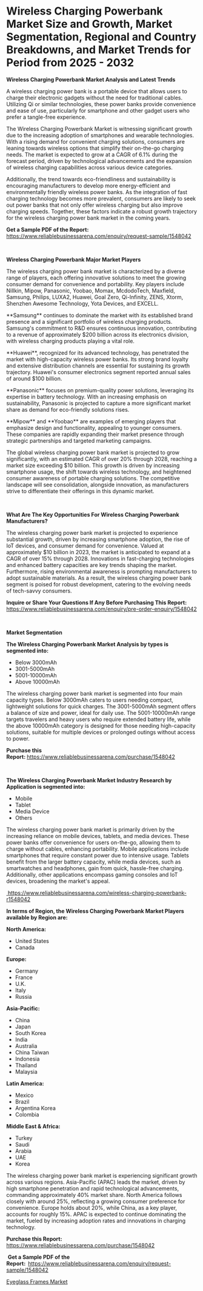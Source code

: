 <p><h1>Wireless Charging Powerbank Market Size and Growth, Market Segmentation, Regional and Country Breakdowns, and Market Trends for Period from 2025 -  2032</h1></p><p><strong>Wireless Charging Powerbank Market Analysis and Latest Trends</strong></p>
<p><p>A wireless charging power bank is a portable device that allows users to charge their electronic gadgets without the need for traditional cables. Utilizing Qi or similar technologies, these power banks provide convenience and ease of use, particularly for smartphone and other gadget users who prefer a tangle-free experience. </p><p>The Wireless Charging Powerbank Market is witnessing significant growth due to the increasing adoption of smartphones and wearable technologies. With a rising demand for convenient charging solutions, consumers are leaning towards wireless options that simplify their on-the-go charging needs. The market is expected to grow at a CAGR of 6.1% during the forecast period, driven by technological advancements and the expansion of wireless charging capabilities across various device categories. </p><p>Additionally, the trend towards eco-friendliness and sustainability is encouraging manufacturers to develop more energy-efficient and environmentally friendly wireless power banks. As the integration of fast charging technology becomes more prevalent, consumers are likely to seek out power banks that not only offer wireless charging but also improve charging speeds. Together, these factors indicate a robust growth trajectory for the wireless charging power bank market in the coming years.</p></p>
<p><strong>Get a Sample PDF of the Report:&nbsp;</strong> <a href="https://www.reliablebusinessarena.com/enquiry/request-sample/1548042?utm_campaign=3268&utm_medium=2&utm_source=Github&utm_content=ia&utm_term=05042025&utm_id=wireless-charging-powerbank">https://www.reliablebusinessarena.com/enquiry/request-sample/1548042</a></p>
<p>&nbsp;</p>
<p><strong>Wireless Charging Powerbank Major Market Players</strong></p>
<p><p>The wireless charging power bank market is characterized by a diverse range of players, each offering innovative solutions to meet the growing consumer demand for convenience and portability. Key players include Nillkin, Mipow, Panasonic, Yoobao, Momax, McdodoTech, Maxfield, Samsung, Philips, LUXA2, Huawei, Goal Zero, Qi-Infinity, ZENS, Xtorm, Shenzhen Awesome Technology, Yota Devices, and EXCELL.</p><p>**Samsung** continues to dominate the market with its established brand presence and a significant portfolio of wireless charging products. Samsung's commitment to R&D ensures continuous innovation, contributing to a revenue of approximately $200 billion across its electronics division, with wireless charging products playing a vital role.</p><p>**Huawei**, recognized for its advanced technology, has penetrated the market with high-capacity wireless power banks. Its strong brand loyalty and extensive distribution channels are essential for sustaining its growth trajectory. Huawei's consumer electronics segment reported annual sales of around $100 billion.</p><p>**Panasonic** focuses on premium-quality power solutions, leveraging its expertise in battery technology. With an increasing emphasis on sustainability, Panasonic is projected to capture a more significant market share as demand for eco-friendly solutions rises. </p><p>**Mipow** and **Yoobao** are examples of emerging players that emphasize design and functionality, appealing to younger consumers. These companies are rapidly expanding their market presence through strategic partnerships and targeted marketing campaigns.</p><p>The global wireless charging power bank market is projected to grow significantly, with an estimated CAGR of over 20% through 2028, reaching a market size exceeding $10 billion. This growth is driven by increasing smartphone usage, the shift towards wireless technology, and heightened consumer awareness of portable charging solutions. The competitive landscape will see consolidation, alongside innovation, as manufacturers strive to differentiate their offerings in this dynamic market.</p></p>
<p>&nbsp;</p>
<p><strong>What Are The Key Opportunities For Wireless Charging Powerbank Manufacturers?</strong></p>
<p><p>The wireless charging power bank market is projected to experience substantial growth, driven by increasing smartphone adoption, the rise of IoT devices, and consumer demand for convenience. Valued at approximately $10 billion in 2023, the market is anticipated to expand at a CAGR of over 15% through 2028. Innovations in fast-charging technologies and enhanced battery capacities are key trends shaping the market. Furthermore, rising environmental awareness is prompting manufacturers to adopt sustainable materials. As a result, the wireless charging power bank segment is poised for robust development, catering to the evolving needs of tech-savvy consumers.</p></p>
<p><strong>Inquire or Share Your Questions If Any Before Purchasing This Report:</strong> <a href="https://www.reliablebusinessarena.com/enquiry/pre-order-enquiry/1548042?utm_campaign=3268&utm_medium=2&utm_source=Github&utm_content=ia&utm_term=05042025&utm_id=wireless-charging-powerbank">https://www.reliablebusinessarena.com/enquiry/pre-order-enquiry/1548042</a></p>
<p>&nbsp;</p>
<p><strong>Market Segmentation</strong></p>
<p><strong>The Wireless Charging Powerbank Market Analysis by types is segmented into:</strong></p>
<p><ul><li>Below 3000mAh</li><li>3001-5000mAh</li><li>5001-10000mAh</li><li>Above 10000mAh</li></ul></p>
<p><p>The wireless charging power bank market is segmented into four main capacity types. Below 3000mAh caters to users needing compact, lightweight solutions for quick charges. The 3001-5000mAh segment offers a balance of size and power, ideal for daily use. The 5001-10000mAh range targets travelers and heavy users who require extended battery life, while the above 10000mAh category is designed for those needing high-capacity solutions, suitable for multiple devices or prolonged outings without access to power.</p></p>
<p><strong>Purchase this Report:&nbsp;</strong><a href="https://www.reliablebusinessarena.com/purchase/1548042?utm_campaign=3268&utm_medium=2&utm_source=Github&utm_content=ia&utm_term=05042025&utm_id=wireless-charging-powerbank">https://www.reliablebusinessarena.com/purchase/1548042</a></p>
<p>&nbsp;</p>
<p><strong>The Wireless Charging Powerbank Market Industry Research by Application is segmented into:</strong></p>
<p><ul><li>Mobile</li><li>Tablet</li><li>Media Device</li><li>Others</li></ul></p>
<p><p>The wireless charging power bank market is primarily driven by the increasing reliance on mobile devices, tablets, and media devices. These power banks offer convenience for users on-the-go, allowing them to charge without cables, enhancing portability. Mobile applications include smartphones that require constant power due to intensive usage. Tablets benefit from the larger battery capacity, while media devices, such as smartwatches and headphones, gain from quick, hassle-free charging. Additionally, other applications encompass gaming consoles and IoT devices, broadening the market's appeal.</p></p>
<p><a href="https://www.reliablebusinessarena.com/wireless-charging-powerbank-r1548042?utm_campaign=3268&utm_medium=2&utm_source=Github&utm_content=ia&utm_term=05042025&utm_id=wireless-charging-powerbank">&nbsp;https://www.reliablebusinessarena.com/wireless-charging-powerbank-r1548042</a></p>
<p><strong>In terms of Region, the Wireless Charging Powerbank Market Players available by Region are:</strong></p>
<p>
    <p> <strong> North America: </strong>
        <ul>
            <li>United States</li>
            <li>Canada</li>
        </ul>
        </p> 
    <p> <strong> Europe: </strong>
        <ul>
            <li>Germany</li>
            <li>France</li>
            <li>U.K.</li>
            <li>Italy</li>
            <li>Russia</li>
        </ul>
        </p> 
    <p> <strong> Asia-Pacific: </strong>
        <ul>
            <li>China</li>
            <li>Japan</li>
            <li>South Korea</li>
            <li>India</li>
            <li>Australia</li>
            <li>China Taiwan</li>
            <li>Indonesia</li>
            <li>Thailand</li>
            <li>Malaysia</li>
        </ul>
        </p> 
    <p> <strong> Latin America: </strong>
        <ul>
            <li>Mexico</li>
            <li>Brazil</li>
            <li>Argentina Korea</li>
            <li>Colombia</li>
        </ul>
        </p> 
    <p> <strong> Middle East & Africa: </strong>
        <ul>
            <li>Turkey</li>
            <li>Saudi</li>
            <li>Arabia</li>
            <li>UAE</li>
            <li>Korea</li>
        </ul>
    </p>
    </p>
<p><p>The wireless charging power bank market is experiencing significant growth across various regions. Asia-Pacific (APAC) leads the market, driven by high smartphone penetration and rapid technological advancements, commanding approximately 40% market share. North America follows closely with around 25%, reflecting a growing consumer preference for convenience. Europe holds about 20%, while China, as a key player, accounts for roughly 15%. APAC is expected to continue dominating the market, fueled by increasing adoption rates and innovations in charging technology.</p></p>
<p><strong>Purchase this Report: </strong><a href="https://www.reliablebusinessarena.com/purchase/1548042?utm_campaign=3268&utm_medium=2&utm_source=Github&utm_content=ia&utm_term=05042025&utm_id=wireless-charging-powerbank">https://www.reliablebusinessarena.com/purchase/1548042</a></p>
<p>&nbsp;<strong>Get a Sample PDF of the Report:&nbsp;&nbsp;</strong><a href="https://www.reliablebusinessarena.com/enquiry/request-sample/1548042?utm_campaign=3268&utm_medium=2&utm_source=Github&utm_content=ia&utm_term=05042025&utm_id=wireless-charging-powerbank">https://www.reliablebusinessarena.com/enquiry/request-sample/1548042</a></p>
<p><strong></strong></p>
<p><p><a href="https://github.com/ijffseandy/Market-Research-Report-List-1/blob/main/eyeglass-frames-market.md?utm_campaign=3268&utm_medium=2&utm_source=Github&utm_content=ia&utm_term=05042025&utm_id=wireless-charging-powerbank">Eyeglass Frames Market</a></p></p>